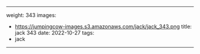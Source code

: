 
---
weight: 343
images:
- https://jumpingcow-images.s3.amazonaws.com/jack/jack_343.png
title: jack 343
date: 2022-10-27
tags:
- jack
---
